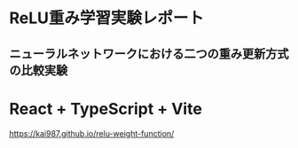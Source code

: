 # ReLU重み学習実験レポート
## ニューラルネットワークにおける二つの重み更新方式の比較実験

# React + TypeScript + Vite
https://kai987.github.io/relu-weight-function/
